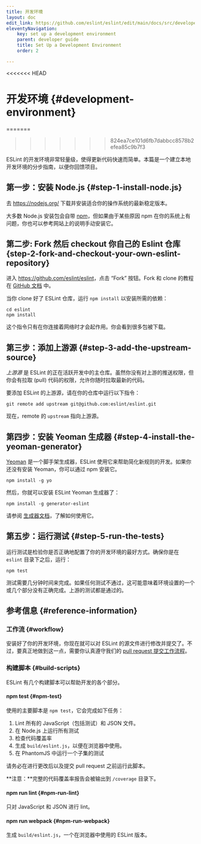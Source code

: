 ```yaml
---
title: 开发环境
layout: doc
edit_link: https://github.com/eslint/eslint/edit/main/docs/src/developer-guide/development-environment.md
eleventyNavigation:
    key: set up a development environment
    parent: developer guide
    title: Set Up a Development Environment
    order: 2

---
```

<<<<<<< HEAD
<!-- Note: No pull requests accepted for this file. See README.md in the root directory for details. -->

# 开发环境 {#development-environment}
=======
>>>>>>> 824ea7ce101d6fb7dabbcc8578b2efea85c9b7f3

ESLint 的开发环境非常轻量级，使得更新代码快速而简单。本篇是一个建立本地开发环境的分步指南，以便你回馈项目。

## 第一步：安装 Node.js {#step-1-install-node.js}

去 <https://nodejs.org/> 下载并安装适合你的操作系统的最新稳定版本。

大多数 Node.js 安装包会自带 [npm](https://www.npmjs.com/)，但如果由于某些原因 npm 在你的系统上有问题，你也可以参考网站上的说明手动安装它。

## 第二步: Fork 然后 checkout 你自己的 Eslint 仓库 {step-2-fork-and-checkout-your-own-eslint-repository}

进入 <https://github.com/eslint/eslint>，点击 “Fork” 按钮。Fork 和 clone 的教程在 [GitHub 文档](https://help.github.com/articles/fork-a-repo) 中。

当你 clone 好了 ESLint 仓库，运行 `npm install` 以安装所需的依赖：

```shell
cd eslint
npm install
```

这个指令只有在你连接着网络时才会起作用。你会看到很多包被下载。

## 第三步：添加上游源 {#step-3-add-the-upstream-source}

*上游源* 是 ESLint 的正在活跃开发中的主仓库。虽然你没有对上游的推送权限，但你会有拉取 (pull) 代码的权限，允许你随时拉取最新的代码。

要添加 ESLint 的上游源，请在你的仓库中运行以下指令：

```shell
git remote add upstream git@github.com:eslint/eslint.git
```

现在，remote 的 `upstream` 指向上游源。

## 第四步：安装 Yeoman 生成器 {#step-4-install-the-yeoman-generator}

[Yeoman](http://yeoman.io) 是一个脚手架生成器，ESLint 使用它来帮助简化新规则的开发。如果你还没有安装 Yeoman，你可以通过 npm 安装它。

    npm install -g yo

然后，你就可以安装 ESLint Yeoman 生成器了：

    npm install -g generator-eslint

请参阅 [生成器文档](https://github.com/eslint/generator-eslint)，了解如何使用它。

## 第五步：运行测试 {#step-5-run-the-tests}

运行测试是检验你是否正确地配置了你的开发环境的最好方式。确保你是在 `eslint` 目录下之后，运行：

```shell
npm test
```

测试需要几分钟时间来完成。如果任何测试不通过，这可能意味着环境设置的一个或几个部分没有正确完成。上游的测试都是通过的。

## 参考信息 {#reference-information}

### 工作流 {#workflow}

安装好了你的开发环境，你现在就可以对 ESLint 的源文件进行修改并提交了。不过，要真正地做到这一点，需要你认真遵守我们的 [pull request 提交工作流程](contribution/pull-requests)。

### 构建脚本 {#build-scripts}

ESLint 有几个构建脚本可以帮助开发的各个部分。

#### npm test {#npm-test}

使用的主要脚本是 `npm test`，它会完成如下任务：

1. Lint 所有的 JavaScript（包括测试）和 JSON 文件。
1. 在 Node.js 上运行所有测试
1. 检查代码覆盖率
1. 生成 `build/eslint.js`，以便在浏览器中使用。
1. 在 PhantomJS 中运行一个子集的测试

请务必在进行更改后以及提交 pull request 之前运行此脚本。

**注意：**完整的代码覆盖率报告会被输出到 `/coverage` 目录下。

#### npm run lint {#npm-run-lint}

只对 JavaScript 和 JSON 进行 lint。

#### npm run webpack {#npm-run-webpack}

生成 `build/eslint.js`，一个在浏览器中使用的 ESLint 版本。
